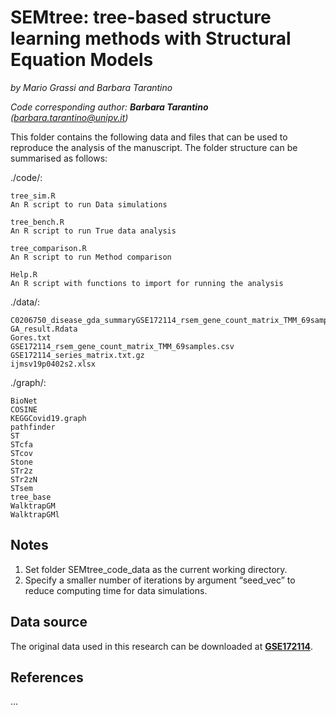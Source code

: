 
# SEMtree: tree-based structure learning methods with Structural Equation Models

*by Mario Grassi and Barbara Tarantino*

*Code corresponding author: **Barbara Tarantino** (barbara.tarantino@unipv.it)*

This folder contains the following data and files that can be used to
reproduce the analysis of the manuscript. The folder structure can be
summarised as follows:

./code/:
    
    tree_sim.R
    An R script to run Data simulations
    
    tree_bench.R
    An R script to run True data analysis
    
    tree_comparison.R
    An R script to run Method comparison
    
    Help.R
    An R script with functions to import for running the analysis
    
./data/:
    
    C0206750_disease_gda_summaryGSE172114_rsem_gene_count_matrix_TMM_69samples.csv
    GA_result.Rdata
    Gores.txt
    GSE172114_rsem_gene_count_matrix_TMM_69samples.csv
    GSE172114_series_matrix.txt.gz
    ijmsv19p0402s2.xlsx

./graph/:
    
    BioNet
    COSINE
    KEGGCovid19.graph
    pathfinder
    ST
    STcfa
    STcov
    Stone
    STr2z
    STr2zN
    STsem
    tree_base
    WalktrapGM
    WalktrapGMl

## Notes
1. Set folder SEMtree_code_data as the current working directory.
2. Specify a smaller number of iterations by argument “seed_vec” to reduce computing time for data simulations.

## Data source
The original data used in this research can be downloaded at [**GSE172114**](https://www.ncbi.nlm.nih.gov/geo/query/acc.cgi?acc=GSE172114).

## References

...
